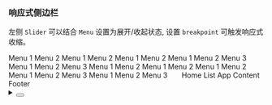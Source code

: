 ### 响应式侧边栏

左侧 `Slider` 可以结合 `Menu` 设置为展开/收起状态, 设置 `breakpoint` 可触发响应式收缩。

<div class="cell-demo vp-raw">
  <yc-layout class="layout-demo">
    <yc-layout-sider
      theme="dark"
      breakpoint="lg"
      :width="220"
      collapsible
      :collapsed="collapsed"
      @collapse="onCollapse">
      <div class="logo" />
      <yc-menu
        :defaultOpenKeys="['1']"
        :defaultSelectedKeys="'0_2'"
        theme="dark"
        @menuItemClick="onClickMenuItem">
        <yc-menu-item
          path="0_1"
          disabled>
           <template #icon>
            <IconHome />
          </template>
          Menu 1
        </yc-menu-item>
        <yc-menu-item path="0_2">
       <template #icon>
            <IconCalendar />
          </template>
          Menu 2
        </yc-menu-item>
        <yc-sub-menu path="1">
          <template #icon>
            <IconCalendar />
          </template>
          <template #title>
            <span>Navigation 1</span>
          </template>
          <yc-menu-item path="1_1">Menu 1</yc-menu-item>
          <yc-menu-item path="1_2">Menu 2</yc-menu-item>
          <yc-sub-menu
            path="2"
            title="Navigation 2">
            <yc-menu-item path="2_1">Menu 1</yc-menu-item>
            <yc-menu-item path="2_2">Menu 2</yc-menu-item>
          </yc-sub-menu>
          <yc-sub-menu
            path="3"
            title="Navigation 3">
            <yc-menu-item path="3_1">Menu 1</yc-menu-item>
            <yc-menu-item path="3_2">Menu 2</yc-menu-item>
            <yc-menu-item path="3_3">Menu 3</yc-menu-item>
          </yc-sub-menu>
        </yc-sub-menu>
        <yc-sub-menu path="4">
          <template #icon>
            <IconCalendar />
          </template>
          <template #title>
            <span>Navigation 4</span>
          </template>
          <yc-menu-item path="4_1">Menu 1</yc-menu-item>
          <yc-menu-item path="4_2">Menu 2</yc-menu-item>
          <yc-menu-item path="4_3">Menu 3</yc-menu-item>
        </yc-sub-menu>
      </yc-menu>
    </yc-layout-sider>
    <yc-layout>
      <yc-layout-header>
        <yc-menu
          :openKeys="['1']"
          :selectedKeys="'0_2'"
          mode="horizontal">
          <yc-menu-item
            path="0_1"
            disabled>
            <IconHome />
            Menu 1
          </yc-menu-item>
          <yc-menu-item path="0_2">
            <IconCalendar />
            Menu 2
          </yc-menu-item>
          <yc-sub-menu path="1">
            <template #title>
              <span><IconCalendar />Navigation 1</span>
            </template>
            <yc-menu-item path="1_1">Menu 1</yc-menu-item>
            <yc-menu-item path="1_2">Menu 2</yc-menu-item>
            <yc-sub-menu
              path="2"
              title="Navigation 2">
              <yc-menu-item path="2_1">Menu 1</yc-menu-item>
              <yc-menu-item path="2_2">Menu 2</yc-menu-item>
            </yc-sub-menu>
            <yc-sub-menu
              path="3"
              title="Navigation 3">
              <yc-menu-item path="3_1">Menu 1</yc-menu-item>
              <yc-menu-item path="3_2">Menu 2</yc-menu-item>
              <yc-menu-item path="3_3">Menu 3</yc-menu-item>
            </yc-sub-menu>
          </yc-sub-menu>
          <yc-sub-menu path="4">
            <template #title>
              <span><IconCalendar />Navigation 4</span>
            </template>
            <yc-menu-item path="4_1">Menu 1</yc-menu-item>
            <yc-menu-item path="4_2">Menu 2</yc-menu-item>
            <yc-menu-item path="4_3">Menu 3</yc-menu-item>
          </yc-sub-menu>
        </yc-menu>
      </yc-layout-header>
      <yc-layout style="padding: 0 24px">
        <yc-breadcrumb :style="{ margin: '16px 0' }">
          <yc-breadcrumb-item>Home</yc-breadcrumb-item>
          <yc-breadcrumb-item>List</yc-breadcrumb-item>
          <yc-breadcrumb-item>App</yc-breadcrumb-item>
        </yc-breadcrumb>
        <yc-layout-content>Content</yc-layout-content>
        <yc-layout-footer>Footer</yc-layout-footer>
      </yc-layout>
    </yc-layout>
  </yc-layout>
</div>

<script>
import { defineComponent, ref } from 'vue';
import { Message } from '@arco-design/web-vue';
import { IconHome, IconCalendar } from '@arco-design/web-vue/es/icon';

export default defineComponent({
  components: {
    IconHome,
    IconCalendar,
  },
  setup() {
    const collapsed = ref(false);
    const onCollapse = (val, type) => {
      const content = type === 'responsive' ? '触发响应式收缩' : '点击触发收缩';
      Message.info({
        content,
        duration: 2000,
      });
      collapsed.value = val;
    };
    return {
      collapsed,
      onCollapse,
      onClickMenuItem(key) {
        Message.info({ content: `You select ${key}`, showIcon: true });
      },
    };
  },
});
</script>

<style scoped>
.layout-demo {
  height: 500px;
  background: var(--color-fill-2);
  border: 1px solid var(--color-border);
}
.layout-demo :deep(.arco-layout-sider) .logo {
  height: 32px;
  margin: 12px 8px;
  background: rgba(255, 255, 255, 0.2);
}
.layout-demo :deep(.arco-layout-sider-light) .logo {
  background: var(--color-fill-2);
}
.layout-demo :deep(.arco-layout-header) {
  height: 64px;
  line-height: 64px;
  background: var(--color-bg-3);
}
.layout-demo :deep(.arco-layout-footer) {
  height: 48px;
  color: var(--color-text-2);
  font-weight: 400;
  font-size: 14px;
  line-height: 48px;
}
.layout-demo :deep(.arco-layout-content) {
  color: var(--color-text-2);
  font-weight: 400;
  font-size: 14px;
  background: var(--color-bg-3);
}
.layout-demo :deep(.arco-layout-footer),
.layout-demo :deep(.arco-layout-content) {
  display: flex;
  flex-direction: column;
  justify-content: center;
  color: var(--color-white);
  font-size: 16px;
  font-stretch: condensed;
  text-align: center;
}
</style>

<details>
<summary>
 <button class="code-btn"  >
    <icon-code />
 </button>
</summary>

```vue
<template>
  <yc-layout class="layout-demo">
    <yc-layout-sider
      theme="dark"
      breakpoint="lg"
      :width="220"
      collapsible
      :collapsed="collapsed"
      @collapse="onCollapse">
      <div class="logo" />
      <yc-menu
        :defaultOpenKeys="['1']"
        :defaultSelectedKeys="'0_2'"
        theme="dark"
        @menuItemClick="onClickMenuItem">
        <yc-menu-item
          path="0_1"
          disabled>
          <template #icon>
            <IconHome />
          </template>
          Menu 1
        </yc-menu-item>
        <yc-menu-item path="0_2">
          <template #icon>
            <IconCalendar />
          </template>
          Menu 2
        </yc-menu-item>
        <yc-sub-menu path="1">
          <template #icon>
            <IconCalendar />
          </template>
          <template #title>
            <span>Navigation 1</span>
          </template>
          <yc-menu-item path="1_1">Menu 1</yc-menu-item>
          <yc-menu-item path="1_2">Menu 2</yc-menu-item>
          <yc-sub-menu
            path="2"
            title="Navigation 2">
            <yc-menu-item path="2_1">Menu 1</yc-menu-item>
            <yc-menu-item path="2_2">Menu 2</yc-menu-item>
          </yc-sub-menu>
          <yc-sub-menu
            path="3"
            title="Navigation 3">
            <yc-menu-item path="3_1">Menu 1</yc-menu-item>
            <yc-menu-item path="3_2">Menu 2</yc-menu-item>
            <yc-menu-item path="3_3">Menu 3</yc-menu-item>
          </yc-sub-menu>
        </yc-sub-menu>
        <yc-sub-menu path="4">
          <template #icon>
            <IconCalendar />
          </template>
          <template #title>
            <span>Navigation 4</span>
          </template>
          <yc-menu-item path="4_1">Menu 1</yc-menu-item>
          <yc-menu-item path="4_2">Menu 2</yc-menu-item>
          <yc-menu-item path="4_3">Menu 3</yc-menu-item>
        </yc-sub-menu>
      </yc-menu>
    </yc-layout-sider>
    <yc-layout>
      <yc-layout-header>
        <yc-menu
          :openKeys="['1']"
          :selectedKeys="'0_2'"
          mode="horizontal">
          <yc-menu-item
            path="0_1"
            disabled>
            <IconHome />
            Menu 1
          </yc-menu-item>
          <yc-menu-item path="0_2">
            <IconCalendar />
            Menu 2
          </yc-menu-item>
          <yc-sub-menu path="1">
            <template #title>
              <span><IconCalendar />Navigation 1</span>
            </template>
            <yc-menu-item path="1_1">Menu 1</yc-menu-item>
            <yc-menu-item path="1_2">Menu 2</yc-menu-item>
            <yc-sub-menu
              path="2"
              title="Navigation 2">
              <yc-menu-item path="2_1">Menu 1</yc-menu-item>
              <yc-menu-item path="2_2">Menu 2</yc-menu-item>
            </yc-sub-menu>
            <yc-sub-menu
              path="3"
              title="Navigation 3">
              <yc-menu-item path="3_1">Menu 1</yc-menu-item>
              <yc-menu-item path="3_2">Menu 2</yc-menu-item>
              <yc-menu-item path="3_3">Menu 3</yc-menu-item>
            </yc-sub-menu>
          </yc-sub-menu>
          <yc-sub-menu path="4">
            <template #title>
              <span><IconCalendar />Navigation 4</span>
            </template>
            <yc-menu-item path="4_1">Menu 1</yc-menu-item>
            <yc-menu-item path="4_2">Menu 2</yc-menu-item>
            <yc-menu-item path="4_3">Menu 3</yc-menu-item>
          </yc-sub-menu>
        </yc-menu>
      </yc-layout-header>
      <yc-layout style="padding: 0 24px">
        <yc-breadcrumb :style="{ margin: '16px 0' }">
          <yc-breadcrumb-item>Home</yc-breadcrumb-item>
          <yc-breadcrumb-item>List</yc-breadcrumb-item>
          <yc-breadcrumb-item>App</yc-breadcrumb-item>
        </yc-breadcrumb>
        <yc-layout-content>Content</yc-layout-content>
        <yc-layout-footer>Footer</yc-layout-footer>
      </yc-layout>
    </yc-layout>
  </yc-layout>
</template>

<script>
import { defineComponent, ref } from 'vue';
import { Message } from '@arco-design/web-vue';
import { IconHome, IconCalendar } from '@arco-design/web-vue/es/icon';

export default defineComponent({
  components: {
    IconHome,
    IconCalendar,
  },
  setup() {
    const collapsed = ref(false);
    const onCollapse = (val, type) => {
      const content = type === 'responsive' ? '触发响应式收缩' : '点击触发收缩';
      Message.info({
        content,
        duration: 2000,
      });
      collapsed.value = val;
    };
    return {
      collapsed,
      onCollapse,
      onClickMenuItem(key) {
        Message.info({ content: `You select ${key}`, showIcon: true });
      },
    };
  },
});
</script>

<style scoped>
.layout-demo {
  height: 500px;
  background: var(--color-fill-2);
  border: 1px solid var(--color-border);
}
.layout-demo :deep(.arco-layout-sider) .logo {
  height: 32px;
  margin: 12px 8px;
  background: rgba(255, 255, 255, 0.2);
}
.layout-demo :deep(.arco-layout-sider-light) .logo {
  background: var(--color-fill-2);
}
.layout-demo :deep(.arco-layout-header) {
  height: 64px;
  line-height: 64px;
  background: var(--color-bg-3);
}
.layout-demo :deep(.arco-layout-footer) {
  height: 48px;
  color: var(--color-text-2);
  font-weight: 400;
  font-size: 14px;
  line-height: 48px;
}
.layout-demo :deep(.arco-layout-content) {
  color: var(--color-text-2);
  font-weight: 400;
  font-size: 14px;
  background: var(--color-bg-3);
}
.layout-demo :deep(.arco-layout-footer),
.layout-demo :deep(.arco-layout-content) {
  display: flex;
  flex-direction: column;
  justify-content: center;
  color: var(--color-white);
  font-size: 16px;
  font-stretch: condensed;
  text-align: center;
}
</style>
```

</details>
